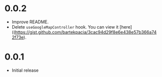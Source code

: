 # 0.0.2

- Improve README.
- Delete `useGoogleMapController` hook. You can view it
  [here]((https://gist.github.com/bartekpacia/3cac94d29f8e6e438e57b366a742f73e).

# 0.0.1

- Initial release
